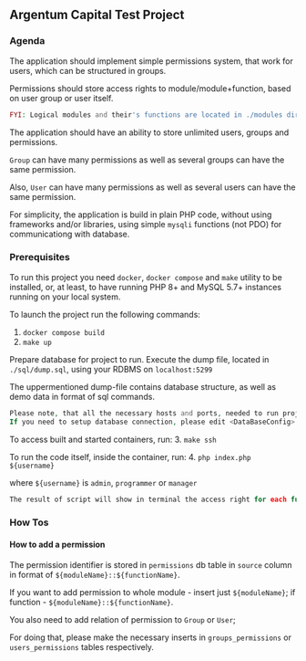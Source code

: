 ## Argentum Capital Test Project

### Agenda

The application should implement simple permissions system, that work for users, which can be structured in groups.

Permissions should store access rights to module/module+function, based on user group or user itself.

```php
FYI: Logical modules and their's functions are located in ./modules dir at the code level
```

The application should have an ability to store unlimited users, groups and permissions.

`Group` can have many permissions as well as several groups can have the same permission.

Also, `User` can have many permissions as well as several users can have the same permission.

For simplicity, the application is build in plain PHP code, without using frameworks and/or libraries, using simple `mysqli` functions (not PDO) for communicationg with database.

### Prerequisites

To run this project you need `docker`, `docker compose` and `make` utility to be installed, or, at least, to have running PHP 8+ and MySQL 5.7+ instances running on your local system.

To launch the project run the following commands:

1. `docker compose build`
2. `make up`

Prepare database for project to run.
Execute the dump file, located in `./sql/dump.sql`, using your RDBMS on `localhost:5299`

The uppermentioned dump-file contains database structure, as well as demo data in format of sql commands.

```php
Please note, that all the necessary hosts and ports, needed to run project in docker, are hardcoded.
If you need to setup database connection, please edit <DataBaseConfig> class in ./index.php file
```

To access built and started containers, run:
3. `make ssh`

To run the code itself, inside the container, run:
4. `php index.php ${username}`

where `${username}` is `admin`, `programmer` or `manager`

```php
The result of script will show in terminal the access right for each function of each module, that are localted in ./modules dir, based on the "demo data".
```

### How Tos

#### How to add a permission

The permission identifier is stored in `permissions` db table in `source` column in format of `${moduleName}::${functionName}`.

If you want to add permission to whole module - insert just `${moduleName}`; if function - `${moduleName}::${functionName}`.

You also need to add relation of permission to `Group` or `User`;

For doing that, please make the necessary inserts in `groups_permissions` or `users_permissions` tables respectively.